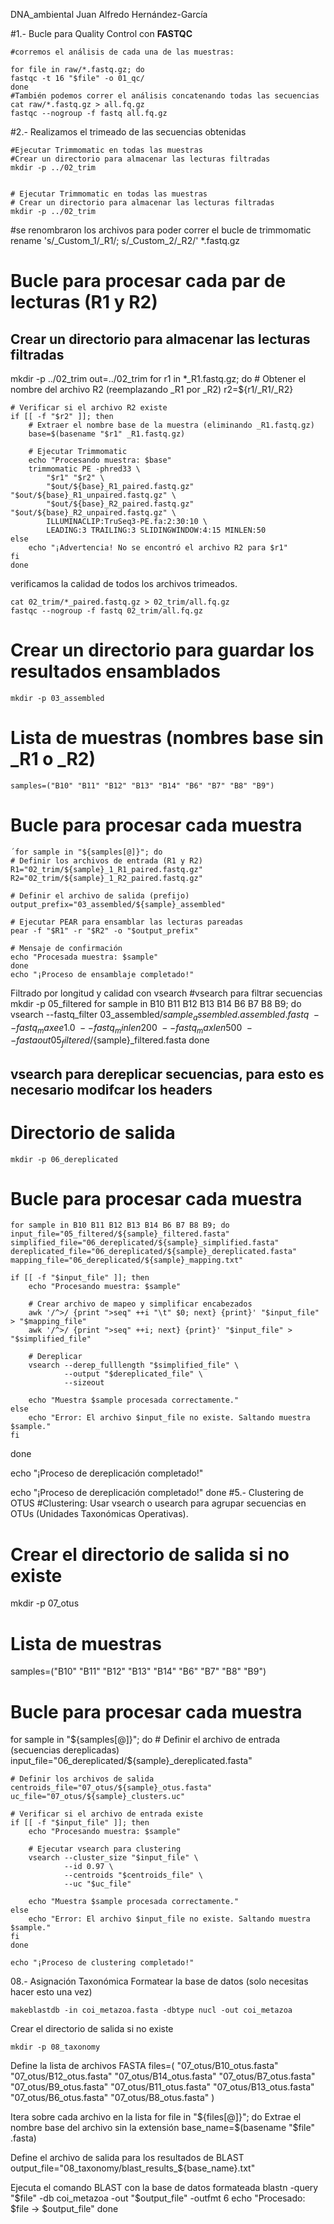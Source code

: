 DNA_ambiental
Juan Alfredo Hernández-García


#1.- Bucle para Quality Control con **FASTQC**
    
    #corremos el análisis de cada una de las muestras:

    for file in raw/*.fastq.gz; do
    fastqc -t 16 "$file" -o 01_qc/
    done
    #También podemos correr el análisis concatenando todas las secuencias
    cat raw/*.fastq.gz > all.fq.gz
    fastqc --nogroup -f fastq all.fq.gz

#2.- Realizamos el trimeado de las secuencias obtenidas

    #Ejecutar Trimmomatic en todas las muestras
    #Crear un directorio para almacenar las lecturas filtradas
    mkdir -p ../02_trim


    # Ejecutar Trimmomatic en todas las muestras
    # Crear un directorio para almacenar las lecturas filtradas
    mkdir -p ../02_trim

#se renombraron los archivos para poder correr el bucle de trimmomatic
rename 's/_Custom_1/_R1/; s/_Custom_2/_R2/' *.fastq.gz

# Bucle para procesar cada par de lecturas (R1 y R2)

## Crear un directorio para almacenar las lecturas filtradas
mkdir -p ../02_trim
out=../02_trim
for r1 in *_R1.fastq.gz; do
    # Obtener el nombre del archivo R2 (reemplazando _R1 por _R2)
    r2=${r1/_R1/_R2}

    # Verificar si el archivo R2 existe
    if [[ -f "$r2" ]]; then
        # Extraer el nombre base de la muestra (eliminando _R1.fastq.gz)
        base=$(basename "$r1" _R1.fastq.gz)

        # Ejecutar Trimmomatic
        echo "Procesando muestra: $base"
        trimmomatic PE -phred33 \
            "$r1" "$r2" \
            "$out/${base}_R1_paired.fastq.gz" "$out/${base}_R1_unpaired.fastq.gz" \
            "$out/${base}_R2_paired.fastq.gz" "$out/${base}_R2_unpaired.fastq.gz" \
            ILLUMINACLIP:TruSeq3-PE.fa:2:30:10 \
            LEADING:3 TRAILING:3 SLIDINGWINDOW:4:15 MINLEN:50
    else
        echo "¡Advertencia! No se encontró el archivo R2 para $r1"
    fi
    done

verificamos la calidad de todos los archivos trimeados.

    cat 02_trim/*_paired.fastq.gz > 02_trim/all.fq.gz
    fastqc --nogroup -f fastq 02_trim/all.fq.gz


# Crear un directorio para guardar los resultados ensamblados
    mkdir -p 03_assembled

# Lista de muestras (nombres base sin _R1 o _R2)
    samples=("B10" "B11" "B12" "B13" "B14" "B6" "B7" "B8" "B9")

# Bucle para procesar cada muestra
    ´for sample in "${samples[@]}"; do
    # Definir los archivos de entrada (R1 y R2)
    R1="02_trim/${sample}_1_R1_paired.fastq.gz"
    R2="02_trim/${sample}_1_R2_paired.fastq.gz"

    # Definir el archivo de salida (prefijo)
    output_prefix="03_assembled/${sample}_assembled"

    # Ejecutar PEAR para ensamblar las lecturas pareadas
    pear -f "$R1" -r "$R2" -o "$output_prefix"

    # Mensaje de confirmación
    echo "Procesada muestra: $sample"
    done
    echo "¡Proceso de ensamblaje completado!"
Filtrado por longitud y calidad con vsearch
#vsearch para filtrar secuencias
    mkdir -p 05_filtered
    for sample in B10 B11 B12 B13 B14 B6 B7 B8 B9; do
    vsearch --fastq_filter 03_assembled/${sample}_assembled.assembled.fastq \
            --fastq_maxee 1.0 \
            --fastq_minlen 200 \
            --fastq_maxlen 500 \
            --fastaout 05_filtered/${sample}_filtered.fasta
    done
## vsearch para dereplicar secuencias, para esto es necesario modifcar los headers
# Directorio de salida
    mkdir -p 06_dereplicated

# Bucle para procesar cada muestra
    for sample in B10 B11 B12 B13 B14 B6 B7 B8 B9; do
    input_file="05_filtered/${sample}_filtered.fasta"
    simplified_file="06_dereplicated/${sample}_simplified.fasta"
    dereplicated_file="06_dereplicated/${sample}_dereplicated.fasta"
    mapping_file="06_dereplicated/${sample}_mapping.txt"

    if [[ -f "$input_file" ]]; then
        echo "Procesando muestra: $sample"

        # Crear archivo de mapeo y simplificar encabezados
        awk '/^>/ {print ">seq" ++i "\t" $0; next} {print}' "$input_file" > "$mapping_file"
        awk '/^>/ {print ">seq" ++i; next} {print}' "$input_file" > "$simplified_file"

        # Dereplicar
        vsearch --derep_fulllength "$simplified_file" \
                --output "$dereplicated_file" \
                --sizeout

        echo "Muestra $sample procesada correctamente."
    else
        echo "Error: El archivo $input_file no existe. Saltando muestra $sample."
    fi
done

echo "¡Proceso de dereplicación completado!"

echo "¡Proceso de dereplicación completado!"
done
#5.- Clustering de OTUS
#Clustering: Usar vsearch o usearch para agrupar secuencias en OTUs (Unidades Taxonómicas Operativas).
# Crear el directorio de salida si no existe
mkdir -p 07_otus

# Lista de muestras
samples=("B10" "B11" "B12" "B13" "B14" "B6" "B7" "B8" "B9")

# Bucle para procesar cada muestra
for sample in "${samples[@]}"; do
    # Definir el archivo de entrada (secuencias dereplicadas)
    input_file="06_dereplicated/${sample}_dereplicated.fasta"

    # Definir los archivos de salida
    centroids_file="07_otus/${sample}_otus.fasta"
    uc_file="07_otus/${sample}_clusters.uc"

    # Verificar si el archivo de entrada existe
    if [[ -f "$input_file" ]]; then
        echo "Procesando muestra: $sample"

        # Ejecutar vsearch para clustering
        vsearch --cluster_size "$input_file" \
                --id 0.97 \
                --centroids "$centroids_file" \
                --uc "$uc_file"

        echo "Muestra $sample procesada correctamente."
    else
        echo "Error: El archivo $input_file no existe. Saltando muestra $sample."
    fi
    done

    echo "¡Proceso de clustering completado!"

08.- Asignación Taxonómica
Formatear la base de datos (solo necesitas hacer esto una vez)

    makeblastdb -in coi_metazoa.fasta -dbtype nucl -out coi_metazoa

Crear el directorio de salida si no existe
    
    mkdir -p 08_taxonomy
 
 Define la lista de archivos FASTA
files=(
  "07_otus/B10_otus.fasta"
  "07_otus/B12_otus.fasta"
  "07_otus/B14_otus.fasta"
  "07_otus/B7_otus.fasta"
  "07_otus/B9_otus.fasta"
  "07_otus/B11_otus.fasta"
  "07_otus/B13_otus.fasta"
  "07_otus/B6_otus.fasta"
  "07_otus/B8_otus.fasta"
)

Itera sobre cada archivo en la lista
    for file in "${files[@]}"; do
  Extrae el nombre base del archivo sin la extensión
      base_name=$(basename "$file" .fasta)

  Define el archivo de salida para los resultados de BLAST
      output_file="08_taxonomy/blast_results_${base_name}.txt"

   Ejecuta el comando BLAST con la base de datos formateada
      blastn -query "$file" -db coi_metazoa -out "$output_file" -outfmt 6
      echo "Procesado: $file -> $output_file"
    done
